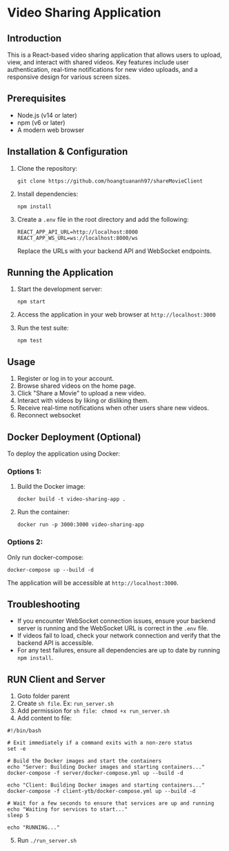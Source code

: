 # Video Sharing Application

## Introduction
This is a React-based video sharing application that allows users to upload, view, and interact with shared videos. Key features include user authentication, real-time notifications for new video uploads, and a responsive design for various screen sizes.

## Prerequisites
- Node.js (v14 or later)
- npm (v6 or later)
- A modern web browser

## Installation & Configuration
1. Clone the repository:
   ```
   git clone https://github.com/hoangtuananh97/shareMovieClient
   ```

2. Install dependencies:
   ```
   npm install
   ```

3. Create a `.env` file in the root directory and add the following:
   ```
   REACT_APP_API_URL=http://localhost:8000
   REACT_APP_WS_URL=ws://localhost:8000/ws
   ```
   Replace the URLs with your backend API and WebSocket endpoints.

## Running the Application
1. Start the development server:
   ```
   npm start
   ```

2. Access the application in your web browser at `http://localhost:3000`

3. Run the test suite:
   ```
   npm test
   ```

## Usage
1. Register or log in to your account.
2. Browse shared videos on the home page.
3. Click "Share a Movie" to upload a new video.
4. Interact with videos by liking or disliking them.
5. Receive real-time notifications when other users share new videos.
6. Reconnect websocket

## Docker Deployment (Optional)
To deploy the application using Docker:

### Options 1:
1. Build the Docker image:
   ```
   docker build -t video-sharing-app .
   ```

2. Run the container:
   ```
   docker run -p 3000:3000 video-sharing-app
   ```
### Options 2:
Only run docker-compose:
   ```
   docker-compose up --build -d
   ```
The application will be accessible at `http://localhost:3000`.

## Troubleshooting
- If you encounter WebSocket connection issues, ensure your backend server is running and the WebSocket URL is correct in the `.env` file.
- If videos fail to load, check your network connection and verify that the backend API is accessible.
- For any test failures, ensure all dependencies are up to date by running `npm install`.

## RUN Client and Server
1. Goto folder parent
2. Create `sh file`. Ex: `run_server.sh`
3. Add permission for `sh file`: ` chmod +x run_server.sh`
4. Add content to file:
```
#!/bin/bash

# Exit immediately if a command exits with a non-zero status
set -e

# Build the Docker images and start the containers
echo "Server: Building Docker images and starting containers..."
docker-compose -f server/docker-compose.yml up --build -d

echo "Client: Building Docker images and starting containers..."
docker-compose -f client-ytb/docker-compose.yml up --build -d

# Wait for a few seconds to ensure that services are up and running
echo "Waiting for services to start..."
sleep 5

echo "RUNNING..."
```
5. Run `./run_server.sh`
